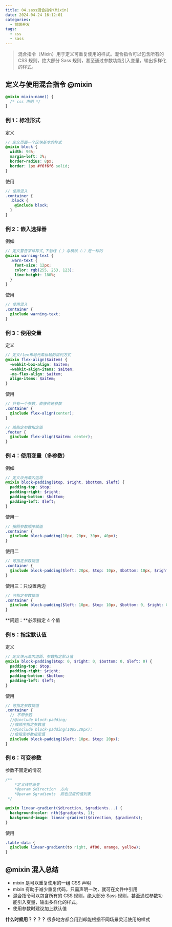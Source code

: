 ```yaml
---
title: 04.sass混合指令(Mixin)
date: 2024-04-24 16:12:01
categories:
  - 前端开发
tags:
  - css
  - sass
---
```


> 混合指令（Mixin）用于定义可重复使用的样式。混合指令可以包含所有的 CSS 规则，绝大部分 Sass 规则，甚至通过参数功能引入变量，输出多样化的样式。

## 定义与使用混合指令 @mixin

```scss
@mixin mixin-name() {
  /* css 声明 */
}
```

### 例 1：标准形式

定义

```scss
// 定义页面一个区块基本的样式
@mixin block {
  width: 96%;
  margin-left: 2%;
  border-radius: 8px;
  border: 1px #f6f6f6 solid;
}
```

使用

```scss
// 使用混入
.container {
  .block {
    @include block;
  }
}
```

### 例 2：嵌入选择器

例如

```scss
// 定义警告字体样式,下划线（_）与横线（-）是一样的
@mixin warning-text {
  .warn-text {
    font-size: 12px;
    color: rgb(255, 253, 123);
    line-height: 180%;
  }
}
```

使用

```scss
// 使用混入
.container {
  @include warning-text;
}
```

### 例 3：使用变量

定义

```scss
// 定义flex布局元素纵轴的排列方式
@mixin flex-align($aitem) {
  -webkit-box-align: $aitem;
  -webkit-align-items: $aitem;
  -ms-flex-align: $aitem;
  align-items: $aitem;
}
```

使用

```scss
// 只有一个参数，直接传递参数
.container {
  @include flex-align(center);
}

// 给指定参数指定值
.footer {
  @include flex-align($aitem: center);
}
```

### 例 4：使用变量（多参数）

例如

```scss
// 定义块元素内边距
@mixin block-padding($top, $right, $bottom, $left) {
  padding-top: $top;
  padding-right: $right;
  padding-bottom: $bottom;
  padding-left: $left;
}
```

使用一

```scss
// 按照参数顺序赋值
.container {
  @include block-padding(10px, 20px, 30px, 40px);
}
```

使用二

```scss
// 可指定参数赋值
.container {
  @include block-padding($left: 20px, $top: 10px, $bottom: 10px, $right: 30px);
}
```

使用三：只设置两边

```scss
// 可指定参数赋值
.container {
  @include block-padding($left: 10px, $top: 10px, $bottom: 0, $right: 0);
}
```

**问题：**必须指定 4 个值

### 例 5：指定默认值

定义

```scss
// 定义块元素内边距，参数指定默认值
@mixin block-padding($top: 0, $right: 0, $bottom: 0, $left: 0) {
  padding-top: $top;
  padding-right: $right;
  padding-bottom: $bottom;
  padding-left: $left;
}
```

使用

```scss
// 可指定参数赋值
.container {
  // 不带参数
  //@include block-padding;
  //按顺序指定参数值
  //@include block-padding(10px,20px);
  //给指定参数指定值
  @include block-padding($left: 10px, $top: 20px);
}
```

### 例 6：可变参数

参数不固定的情况

```scss
/** 
    *定义线性渐变
    *@param $direction  方向
    *@param $gradients  颜色过度的值列表
 */

@mixin linear-gradient($direction, $gradients...) {
  background-color: nth($gradients, 1);
  background-image: linear-gradient($direction, $gradients);
}
```

使用

```scss
.table-data {
  @include linear-gradient(to right, #f00, orange, yellow);
}
```

## @mixin 混入总结

- mixin 是可以重复使用的一组 CSS 声明
- mixin 有助于减少重复代码，只需声明一次，就可在文件中引用
- 混合指令可以包含所有的 CSS 规则，绝大部分 Sass 规则，甚至通过参数功能引入变量，输出多样化的样式。
- 使用参数时建议加上默认值

**什么时候用？？？？** 很多地方都会用到却能根据不同场景灵活使用的样式
